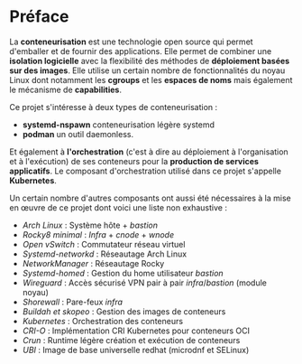 # Préface

La **conteneurisation** est une technologie open source qui permet d'emballer et de fournir des
applications. Elle permet de combiner une **isolation logicielle** avec la flexibilité des méthodes
de **déploiement basées sur des images**. Elle utilise un certain nombre de fonctionnalités du noyau
Linux dont notamment les **cgroups** et les **espaces de noms** mais également le mécanisme de
**capabilities**.

Ce projet s'intéresse à deux types de conteneurisation :
* **systemd-nspawn** conteneurisation légère systemd
* **podman** un outil daemonless.

Et également à **l'orchestration** (c'est à dire au déploiement à l'organisation
et à l'exécution) de ses conteneurs pour la **production de services applicatifs**. Le composant
d'orchestration utilisé dans ce projet s'appelle **Kubernetes**.

Un certain nombre d'autres composants ont aussi été nécessaires à la mise en œuvre de ce projet dont
voici une liste non exhaustive :

- *Arch Linux* : Système hôte + *bastion*
- *Rocky8 minimal* : *Infra* + *cnode* + *wnode*
- *Open vSwitch* : Commutateur réseau virtuel
- *Systemd-networkd* : Réseautage Arch Linux
- *NetworkManager* : Réseautage Rocky
- *Systemd-homed* : Gestion du home utilisateur *bastion*
- *Wireguard* : Accès sécurisé VPN pair à pair *infra*/*bastion* (module noyau)
- *Shorewall* : Pare-feux *infra*
- *Buildah et skopeo* : Gestion des images de conteneurs
- *Kubernetes* : Orchestration des conteneurs
- *CRI-O* : Implémentation CRI Kubernetes pour conteneurs OCI
- *Crun* : Runtime légère création et exécution de conteneurs
- *UBI* : Image de base universelle redhat (microdnf et SELinux)
